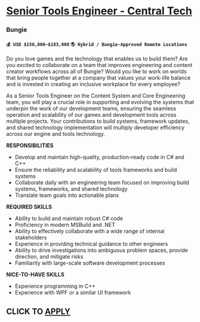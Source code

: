 # [Senior Tools Engineer - Central Tech](https://www.remotewlb.com/apply/senior-tools-engineer-central-tech)  
### Bungie  
#### `💰 USD $156,000~$183,000` `🌎 Hybrid / Bungie-Approved Remote Locations`  

Do you love games and the technology that enables us to build them? Are you excited to collaborate on a team that improves engineering and content creator workflows across all of Bungie? Would you like to work on worlds that bring people together at a company that values your work-life balance and is invested in creating an inclusive workplace for every employee?

As a Senior Tools Engineer on the Content System and Core Engineering team, you will play a crucial role in supporting and evolving the systems that underpin the work of our development teams, ensuring the seamless operation and scalability of our games and development tools across multiple projects. Your contributions to build systems, framework updates, and shared technology implementation will multiply developer efficiency across our engine and tools technology.

**RESPONSIBILITIES**

  * Develop and maintain high-quality, production-ready code in C# and C++
  * Ensure the reliability and scalability of tools frameworks and build systems
  * Collaborate daily with an engineering team focused on improving build systems, frameworks, and shared technology
  * Translate team goals into actionable plans

**REQUIRED SKILLS**

  * Ability to build and maintain robust C# code
  * Proficiency in modern MSBuild and .NET
  * Ability to effectively collaborate with a wide range of internal stakeholders
  * Experience in providing technical guidance to other engineers
  * Ability to drive investigations into ambiguous problem spaces, provide direction, and mitigate risks
  * Familiarity with large-scale software development processes

**NICE-TO-HAVE SKILLS**

  * Experience programming in C++
  * Experience with WPF or a similar UI framework

  
## CLICK TO [APPLY](https://www.remotewlb.com/apply/senior-tools-engineer-central-tech)

